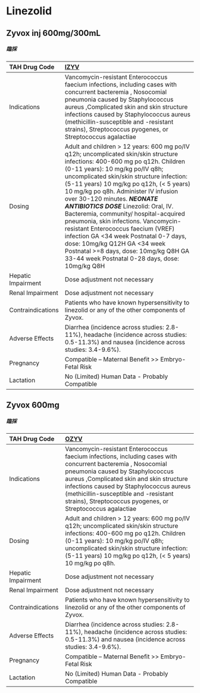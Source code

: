 # Linezolid

## Zyvox inj 600mg/300mL

##### 臨採

| TAH Drug Code      | [**IZYV**](https://www.tahsda.org.tw/drugs/hissearch.php?drug_code=IZYV)                                                                                                                                                                                                                                                                                                                                                                                                                                                                                                                                                                                              |
|:-------------------|:----------------------------------------------------------------------------------------------------------------------------------------------------------------------------------------------------------------------------------------------------------------------------------------------------------------------------------------------------------------------------------------------------------------------------------------------------------------------------------------------------------------------------------------------------------------------------------------------------------------------------------------------------------------------|
| Indications        | Vancomycin-resistant Enterococcus faecium infections, including cases with concurrent bacteremia , Nosocomial pneumonia caused by Staphylococcus aureus ,Complicated skin and skin structure infections caused by Staphylococcus aureus (methicillin-susceptible and -resistant strains), Streptococcus pyogenes, or Streptococcus agalactiae                                                                                                                                                                                                                                                                                                                         |
| Dosing             | Adult and children > 12 years: 600 mg po/IV q12h; uncomplicated skin/skin structure infections: 400-600 mg po q12h. Children (0-11 years): 10 mg/kg po/IV q8h; uncomplicated skin/skin structure infection: (5-11 years) 10 mg/kg po q12h, (< 5 years) 10 mg/kg po q8h. Administer IV infusion over 30-120 minutes. *****NEONATE ANTIBIOTICS DOSE***** Linezolid: Oral, IV. Bacteremia, community/ hospital-acquired pneumonia, skin infections. Vancomycin-resistant Enterococcus faecium (VREF) infection GA <34 week Postnatal 0-7 days, dose: 10mg/kg Q12H GA <34 week Postnatal >=8 days, dose: 10mg/kg Q8H GA 33-44 week Postnatal 0-28 days, dose: 10mg/kg Q8H |
| Hepatic Impairment | Dose adjustment not necessary                                                                                                                                                                                                                                                                                                                                                                                                                                                                                                                                                                                                                                         |
| Renal Impairment   | Dose adjustment not necessary                                                                                                                                                                                                                                                                                                                                                                                                                                                                                                                                                                                                                                         |
| Contraindications  | Patients who have known hypersensitivity to linezolid or any of the other components of Zyvox.                                                                                                                                                                                                                                                                                                                                                                                                                                                                                                                                                                        |
| Adverse Effects    | Diarrhea (incidence across studies: 2.8-11%), headache (incidence across studies: 0.5-11.3%) and nausea (incidence across studies: 3.4-9.6%).                                                                                                                                                                                                                                                                                                                                                                                                                                                                                                                         |
| Pregnancy          | Compatible – Maternal Benefit >> Embryo-Fetal Risk                                                                                                                                                                                                                                                                                                                                                                                                                                                                                                                                                                                                                    |
| Lactation          | No (Limited) Human Data - Probably Compatible                                                                                                                                                                                                                                                                                                                                                                                                                                                                                                                                                                                                                         |

## Zyvox 600mg

##### 臨採

| TAH Drug Code      | [**OZYV**](https://www.tahsda.org.tw/drugs/hissearch.php?drug_code=OZYV)                                                                                                                                                                                                                                                                      |
|:-------------------|:----------------------------------------------------------------------------------------------------------------------------------------------------------------------------------------------------------------------------------------------------------------------------------------------------------------------------------------------|
| Indications        | Vancomycin-resistant Enterococcus faecium infections, including cases with concurrent bacteremia , Nosocomial pneumonia caused by Staphylococcus aureus ,Complicated skin and skin structure infections caused by Staphylococcus aureus (methicillin-susceptible and -resistant strains), Streptococcus pyogenes, or Streptococcus agalactiae |
| Dosing             | Adult and children > 12 years: 600 mg po/IV q12h; uncomplicated skin/skin structure infections: 400-600 mg po q12h. Children (0-11 years): 10 mg/kg po/IV q8h; uncomplicated skin/skin structure infection: (5-11 years) 10 mg/kg po q12h, (< 5 years) 10 mg/kg po q8h.                                                                       |
| Hepatic Impairment | Dose adjustment not necessary                                                                                                                                                                                                                                                                                                                 |
| Renal Impairment   | Dose adjustment not necessary                                                                                                                                                                                                                                                                                                                 |
| Contraindications  | Patients who have known hypersensitivity to linezolid or any of the other components of Zyvox.                                                                                                                                                                                                                                                |
| Adverse Effects    | Diarrhea (incidence across studies: 2.8-11%), headache (incidence across studies: 0.5-11.3%) and nausea (incidence across studies: 3.4-9.6%).                                                                                                                                                                                                 |
| Pregnancy          | Compatible – Maternal Benefit >> Embryo-Fetal Risk                                                                                                                                                                                                                                                                                            |
| Lactation          | No (Limited) Human Data - Probably Compatible                                                                                                                                                                                                                                                                                                 |

